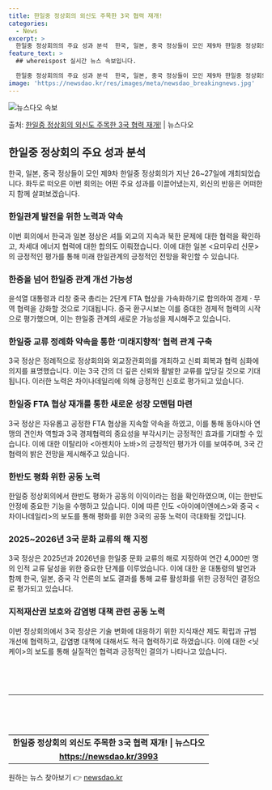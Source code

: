 ```yaml
---
title: 한일중 정상회의 외신도 주목한 3국 협력 재개!
categories:
  - News
excerpt: >
  한일중 정상회의의 주요 성과 분석  한국, 일본, 중국 정상들이 모인 제9차 한일중 정상회의가 지난 26~2…
feature_text: >
  ## whereispost 실시간 뉴스 속보입니다.

  한일중 정상회의의 주요 성과 분석  한국, 일본, 중국 정상들이 모인 제9차 한일중 정상회의가 지난 26~2…
image: 'https://newsdao.kr/res/images/meta/newsdao_breakingnews.jpg'
---
```


![뉴스다오 속보](https://newsdao.kr/res/images/meta/newsdao_breakingnews.jpg)

<p>출처: <a href="https://newsdao.kr/3993" rel="dofollow">한일중 정상회의 외신도 주목한 3국 협력 재개!</a> | 뉴스다오</p>

<h2 data-ke-size="size26">한일중 정상회의 주요 성과 분석</h2>
<p data-ke-size="size16">한국, 일본, 중국 정상들이 모인 제9차 한일중 정상회의가 지난 26~27일에 개최되었습니다. 화두로 떠오른 이번 회의는 어떤 주요 성과를 이끌어냈는지, 외신의 반응은 어떠한지 함께 살펴보겠습니다.</p>

<h3>한일관계 발전을 위한 노력과 약속</h3>
<p data-ke-size="size16">이번 회의에서 한국과 일본 정상은 셔틀 외교의 지속과 북한 문제에 대한 협력을 확인하고, 차세대 에너지 협력에 대한 합의도 이뤄졌습니다. 이에 대한 일본 <요미우리 신문>의 긍정적인 평가를 통해 미래 한일관계의 긍정적인 전망을 확인할 수 있습니다.</p>

<h3>한중을 넘어 한일중 관계 개선 가능성</h3>
<p data-ke-size="size16">윤석열 대통령과 리창 중국 총리는 2단계 FTA 협상을 가속화하기로 합의하여 경제 · 무역 협력을 강화할 것으로 기대됩니다. 중국 환구시보는 이를 중대한 경제적 협력의 시작으로 평가했으며, 이는 한일중 관계의 새로운 가능성을 제시해주고 있습니다.</p>

<h3>한일중 교류 정례화 약속을 통한 ‘미래지향적’ 협력 관계 구축</h3>
<p data-ke-size="size16">3국 정상은 정례적으로 정상회의와 외교장관회의를 개최하고 신뢰 회복과 협력 심화에 의지를 표명했습니다. 이는 3국 간의 더 깊은 신뢰와 활발한 교류를 앞당길 것으로 기대됩니다. 이러한 노력은 차이나데일리에 의해 긍정적인 신호로 평가되고 있습니다.</p>
  
<h3>한일중 FTA 협상 재개를 통한 새로운 성장 모멘텀 마련</h3>
<p data-ke-size="size16">3국 정상은 자유롭고 공정한 FTA 협상을 지속할 약속을 하였고, 이를 통해 동아시아 연맹의 견인차 역할과 3국 경제협력의 중요성을 부각시키는 긍정적인 효과를 기대할 수 있습니다. 이에 대한 이탈리아 <아젠치아 노바>의 긍정적인 평가가 이를 보여주며, 3국 간 협력의 밝은 전망을 제시해주고 있습니다.</p>

<h3>한반도 평화 위한 공동 노력</h3>
<p data-ke-size="size16">한일중 정상회의에서 한반도 평화가 공동의 이익이라는 점을 확인하였으며, 이는 한반도 안정에 중요한 기능을 수행하고 있습니다. 이에 따른 인도 <아이에이엔에스>와 중국 <차이나데일리>의 보도를 통해 평화를 위한 3국의 공동 노력이 극대화될 것입니다.</p>

<h3>2025~2026년 3국 문화 교류의 해 지정</h3>
<p data-ke-size="size16">3국 정상은 2025년과 2026년을 한일중 문화 교류의 해로 지정하여 연간 4,000만 명의 인적 교류 달성을 위한 중요한 단계를 이루었습니다. 이에 대한 윤 대통령의 발언과 함께 한국, 일본, 중국 각 언론의 보도 결과를 통해 교류 활성화를 위한 긍정적인 결정으로 평가되고 있습니다.</p>

<h3>지적재산권 보호와 감염병 대책 관련 공동 노력</h3>
<p data-ke-size="size16">이번 정상회의에서 3국 정상은 기술 변화에 대응하기 위한 지식재산 제도 확립과 규범 개선에 협력하고, 감염병 대책에 대해서도 적극 협력하기로 하였습니다. 이에 대한 <닛케이>의 보도를 통해 실질적인 협력과 긍정적인 결의가 나타나고 있습니다.</p>

<p data-ke-size="size16">&nbsp;</p>
<p data-ke-size="size16">&nbsp;</p>
<hr> 
<p data-ke-size="size16">&nbsp;</p>
<p data-ke-size="size16">&nbsp;</p>

<table>
  <tbody>
    <tr>
      <td style="text-align: center; height: 17px;"><b>한일중 정상회의 외신도 주목한 3국 협력 재개! | 뉴스다오</b></td>
    </tr>
    <tr>
      <td style="text-align: center; height: 17px;"><b><a href="https://newsdao.kr/3993">https://newsdao.kr/3993</a></b></td>
    </tr>
  </tbody>
</table> 

원하는 뉴스 찾아보기 👉 <a href="https://newsdao.kr" rel="dofollow">newsdao.kr</a>


